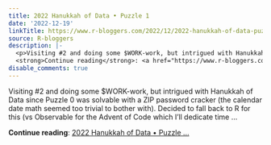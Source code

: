 ```yaml
---
title: 2022 Hanukkah of Data • Puzzle 1
date: '2022-12-19'
linkTitle: https://www.r-bloggers.com/2022/12/2022-hanukkah-of-data-puzzle-1/
source: R-bloggers
description: |-
  <p>Visiting #2 and doing some $WORK-work, but intrigued with Hanukkah of Data since Puzzle 0 was solvable with a ZIP password cracker (the calendar date math seemed too trivial to bother with). Decided to fall back to R for this (vs Observable for the Advent of Code which I’ll dedicate time ...</p>
  <strong>Continue reading</strong>: <a href="https://www.r-bloggers.com/2022/12/2022-hanukkah-of-data-puzzle-1/">2022 Hanukkah of Data • Puzzle ...
disable_comments: true
---
```

<p>Visiting #2 and doing some $WORK-work, but intrigued with Hanukkah of Data since Puzzle 0 was solvable with a ZIP password cracker (the calendar date math seemed too trivial to bother with). Decided to fall back to R for this (vs Observable for the Advent of Code which I’ll dedicate time ...</p>
<strong>Continue reading</strong>: <a href="https://www.r-bloggers.com/2022/12/2022-hanukkah-of-data-puzzle-1/">2022 Hanukkah of Data • Puzzle ...